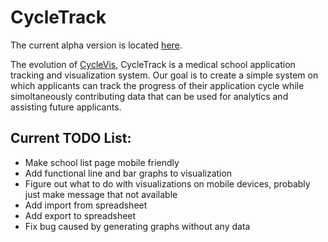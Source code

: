 # CycleTrack
The current alpha version is located [here](https://cycletrack.docs2be.org).

The evolution of [CycleVis](https://github.com/toofastdan117/Med_School_Cycle_Analyzer),
CycleTrack is a medical school application tracking and visualization system. Our goal is to create
a simple system on which applicants can track the progress of their application cycle while
simoltaneously contributing data that can be used for analytics and assisting future applicants.

## Current TODO List:
 * Make school list page mobile friendly
 * Add functional line and bar graphs to visualization
 * Figure out what to do with visualizations on mobile devices, probably just make message that not available
 * Add import from spreadsheet
 * Add export to spreadsheet
 * Fix bug caused by generating graphs without any data